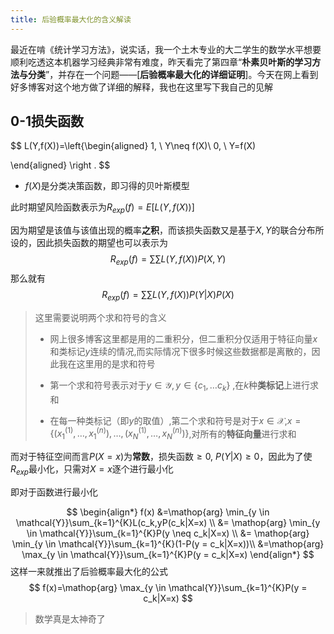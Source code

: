 ```yaml
---
title: 后验概率最大化的含义解读
---
```


最近在啃《统计学习方法》，说实话，我一个土木专业的大二学生的数学水平想要顺利吃透这本机器学习经典非常有难度，昨天看完了第四章“**朴素贝叶斯的学习方法与分类**”，并存在一个问题——[**后验概率最大化的详细证明**]。今天在网上看到好多博客对这个地方做了详细的解释，我也在这里写下我自己的见解

## 0-1损失函数

$$
L(Y,f(X))=\left\{\begin{aligned}
1, \ Y\neq f(X)\\
0, \ Y=f(X)

\end{aligned} \right .
$$

-  $f(X)$是分类决策函数，即习得的贝叶斯模型

  此时期望风险函数表示为$R_{exp}(f)=E[L(Y,f(X))]$

因为期望是该值与该值出现的概率**之积**，而该损失函数又是基于$X,Y$的联合分布所设的，因此损失函数的期望也可以表示为
$$
R_{exp}(f)=\sum\sum L(Y,f(X)) P(X,Y)
$$
那么就有
$$
R_{exp}(f)=\sum \sum L(Y,f(X))P(Y|X)P(X)
$$

> 这里需要说明两个求和符号的含义
>
> - 网上很多博客这里都是用的二重积分，但二重积分仅适用于特征向量$x$和类标记$y$连续的情况,而实际情况下很多时候这些数据都是离散的，因此我在这里用的是求和符号
>
> - 第一个求和符号表示对于$y \in \mathcal{Y},y \in \{c_1,\ldots c_k\}$ ,在$k$种**类标记**上进行求和
>
> - 在每一种类标记（即$y$的取值）,第二个求和符号是对于$x \in \mathcal{X}$,$x=\{(x^{(1)}_{1} ,\ldots, x^{(n)}_{1}),\ldots,(x^{(1)}_{N} ,\ldots, x^{(n)}_{N}) \}$,对所有的**特征向量**进行求和

而对于特征空间而言$P(X=x)$为**常数**，损失函数$\geq 0$, $P(Y|X) \geq 0$，因此为了使$R_{exp}$最小化，只需对$X=x$逐个进行最小化

即对于函数进行最小化


$$
\begin{align*}
  f(x) &=\mathop{arg} \min_{y \in \mathcal{Y}}\sum_{k=1}^{K}L(c_k,yP(c_k|X=x)  \\
    &= \mathop{arg} \min_{y \in \mathcal{Y}}\sum_{k=1}^{K}P(y \neq c_k|X=x) \\
    &= \mathop{arg} \min_{y \in \mathcal{Y}}\sum_{k=1}^{K}(1-P(y = c_k|X=x))\\
    &=\mathop{arg} \max_{y \in \mathcal{Y}}\sum_{k=1}^{K}P(y = c_k|X=x)
\end{align*}
$$
这样一来就推出了后验概率最大化的公式
$$
f(x)=\mathop{arg} \max_{y \in \mathcal{Y}}\sum_{k=1}^{K}P(y = c_k|X=x)
$$


> 数学真是太神奇了
